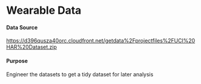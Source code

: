 # Wearable Data

#### Data Source
https://d396qusza40orc.cloudfront.net/getdata%2Fprojectfiles%2FUCI%20HAR%20Dataset.zip 

#### Purpose
Engineer the datasets to get a tidy dataset for later analysis

